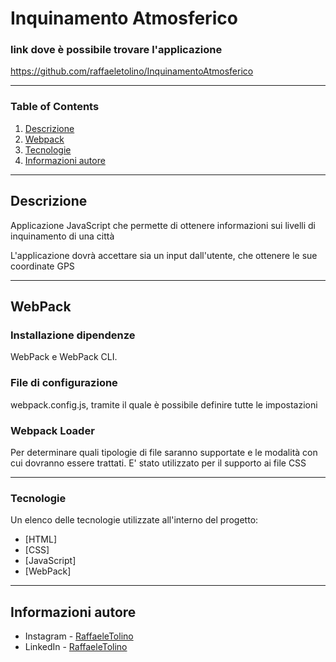 # Inquinamento Atmosferico

### link dove è possibile trovare l'applicazione

https://github.com/raffaeletolino/InquinamentoAtmosferico

***

### Table of Contents
1. [Descrizione](#descrizione)
2. [Webpack](#webpack)
3. [Tecnologie](#tecnologie)
4. [Informazioni autore](#informazioni-autore)

***

## Descrizione

Applicazione JavaScript che permette di ottenere informazioni sui livelli di inquinamento di una città

L'applicazione dovrà accettare sia un input dall'utente, che ottenere le sue coordinate GPS 

***
## WebPack

### Installazione dipendenze
WebPack e WebPack CLI.

### File di configurazione
webpack.config.js, tramite il quale è possibile definire tutte le impostazioni 

### Webpack Loader
Per determinare quali tipologie di file saranno supportate e le modalità con cui dovranno essere trattati.
E' stato utilizzato per il supporto ai file CSS 

***
### Tecnologie

Un elenco delle tecnologie utilizzate all'interno del progetto:
* [HTML]
* [CSS]
* [JavaScript]
* [WebPack]

***

## Informazioni autore

- Instagram - [RaffaeleTolino](https://www.instagram.com/raffaele_tolino)
- LinkedIn - [RaffaeleTolino](https://www.linkedin.com/in/raffaele-tolino-2a06181bb/)


